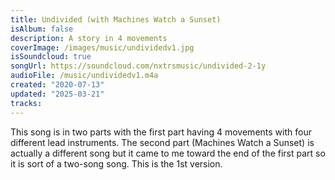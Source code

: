 ```yaml
---
title: Undivided (with Machines Watch a Sunset)
isAlbum: false
description: A story in 4 movements
coverImage: /images/music/undividedv1.jpg
isSoundcloud: true
songUrl: https://soundcloud.com/nxtrsmusic/undivided-2-1y
audioFile: /music/undividedv1.m4a
created: "2020-07-13"
updated: "2025-03-21"
tracks:
---
```


This song is in two parts with the first part having 4 movements with four different lead instruments. The second part (Machines Watch a Sunset) is actually a different song but it came to me toward the end of the first part so it is sort of a two-song song. This is the 1st version.
